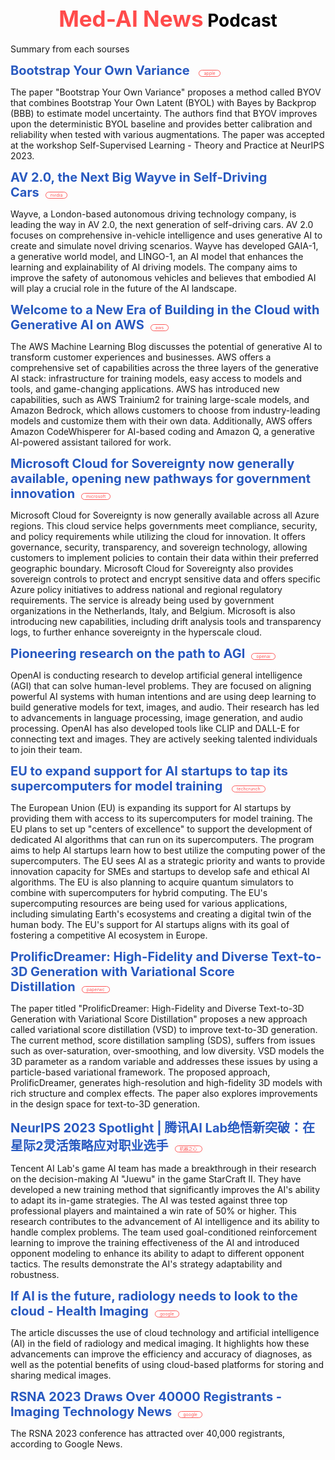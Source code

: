  <h1 style="color: black; text-align: center; margin-top: 50px;"> <span style='color: #FF4B4B; font-size: 1.25em;'> Med-AI News</span> Podcast</h1>

Summary from each sourses

<a href="https://machinelearning.apple.com//research/bootstrap-own-variance" style="color: #2859C0; text-decoration: none; font-size: 20px;font-weight: bold;"> Bootstrap Your Own Variance </a><span style="margin-left: 10px; background-color: white; padding: 0px 7px; border: 1px solid rgb(251, 88, 88); border-radius: 20px; font-size: 7px; color: rgb(251, 88, 88)">apple</span>

 The paper "Bootstrap Your Own Variance" proposes a method called BYOV that combines Bootstrap Your Own Latent (BYOL) with Bayes by Backprop (BBB) to estimate model uncertainty. The authors find that BYOV improves upon the deterministic BYOL baseline and provides better calibration and reliability when tested with various augmentations. The paper was accepted at the workshop Self-Supervised Learning - Theory and Practice at NeurIPS 2023.

<a href="https://blogs.nvidia.com/blog/av-2-0-wayve/" style="color: #2859C0; text-decoration: none; font-size: 20px;font-weight: bold;"> AV 2.0, the Next Big Wayve in Self-Driving Cars</a><span style="margin-left: 10px; background-color: white; padding: 0px 7px; border: 1px solid rgb(251, 88, 88); border-radius: 20px; font-size: 7px; color: rgb(251, 88, 88)">nvidia</span>

 Wayve, a London-based autonomous driving technology company, is leading the way in AV 2.0, the next generation of self-driving cars. AV 2.0 focuses on comprehensive in-vehicle intelligence and uses generative AI to create and simulate novel driving scenarios. Wayve has developed GAIA-1, a generative world model, and LINGO-1, an AI model that enhances the learning and explainability of AI driving models. The company aims to improve the safety of autonomous vehicles and believes that embodied AI will play a crucial role in the future of the AI landscape.

<a href="https://aws.amazon.com/blogs/machine-learning/welcome-to-a-new-era-of-building-in-the-cloud-with-generative-ai-on-aws/" style="color: #2859C0; text-decoration: none; font-size: 20px;font-weight: bold;"> Welcome to a New Era of Building in the Cloud with Generative AI on AWS</a><span style="margin-left: 10px; background-color: white; padding: 0px 7px; border: 1px solid rgb(251, 88, 88); border-radius: 20px; font-size: 7px; color: rgb(251, 88, 88)">aws</span>

 The AWS Machine Learning Blog discusses the potential of generative AI to transform customer experiences and businesses. AWS offers a comprehensive set of capabilities across the three layers of the generative AI stack: infrastructure for training models, easy access to models and tools, and game-changing applications. AWS has introduced new capabilities, such as AWS Trainium2 for training large-scale models, and Amazon Bedrock, which allows customers to choose from industry-leading models and customize them with their own data. Additionally, AWS offers Amazon CodeWhisperer for AI-based coding and Amazon Q, a generative AI-powered assistant tailored for work.

<a href="https://blogs.microsoft.com/blog/2023/12/14/microsoft-cloud-for-sovereignty-now-generally-available-opening-new-pathways-for-government-innovation/" style="color: #2859C0; text-decoration: none; font-size: 20px;font-weight: bold;"> Microsoft Cloud for Sovereignty now generally available, opening new pathways for government innovation</a><span style="margin-left: 10px; background-color: white; padding: 0px 7px; border: 1px solid rgb(251, 88, 88); border-radius: 20px; font-size: 7px; color: rgb(251, 88, 88)">microsoft</span>

 Microsoft Cloud for Sovereignty is now generally available across all Azure regions. This cloud service helps governments meet compliance, security, and policy requirements while utilizing the cloud for innovation. It offers governance, security, transparency, and sovereign technology, allowing customers to implement policies to contain their data within their preferred geographic boundary. Microsoft Cloud for Sovereignty also provides sovereign controls to protect and encrypt sensitive data and offers specific Azure policy initiatives to address national and regional regulatory requirements. The service is already being used by government organizations in the Netherlands, Italy, and Belgium. Microsoft is also introducing new capabilities, including drift analysis tools and transparency logs, to further enhance sovereignty in the hyperscale cloud.

<a href="https://openai.com//research/overview" style="color: #2859C0; text-decoration: none; font-size: 20px;font-weight: bold;"> Pioneering research on the path to AGI</a><span style="margin-left: 10px; background-color: white; padding: 0px 7px; border: 1px solid rgb(251, 88, 88); border-radius: 20px; font-size: 7px; color: rgb(251, 88, 88)">openai</span>

 OpenAI is conducting research to develop artificial general intelligence (AGI) that can solve human-level problems. They are focused on aligning powerful AI systems with human intentions and are using deep learning to build generative models for text, images, and audio. Their research has led to advancements in language processing, image generation, and audio processing. OpenAI has also developed tools like CLIP and DALL-E for connecting text and images. They are actively seeking talented individuals to join their team.

<a href="https://techcrunch.com/2023/12/19/eu-supercomputers-for-ai-training-support/" style="color: #2859C0; text-decoration: none; font-size: 20px;font-weight: bold;"> 
				EU to expand support for AI startups to tap its supercomputers for model training			</a><span style="margin-left: 10px; background-color: white; padding: 0px 7px; border: 1px solid rgb(251, 88, 88); border-radius: 20px; font-size: 7px; color: rgb(251, 88, 88)">techcrunch</span>

 The European Union (EU) is expanding its support for AI startups by providing them with access to its supercomputers for model training. The EU plans to set up "centers of excellence" to support the development of dedicated AI algorithms that can run on its supercomputers. The program aims to help AI startups learn how to best utilize the computing power of the supercomputers. The EU sees AI as a strategic priority and wants to provide innovation capacity for SMEs and startups to develop safe and ethical AI algorithms. The EU is also planning to acquire quantum simulators to combine with supercomputers for hybrid computing. The EU's supercomputing resources are being used for various applications, including simulating Earth's ecosystems and creating a digital twin of the human body. The EU's support for AI startups aligns with its goal of fostering a competitive AI ecosystem in Europe.

<a href="https://paperswithcode.com/paper/prolificdreamer-high-fidelity-and-diverse" style="color: #2859C0; text-decoration: none; font-size: 20px;font-weight: bold;"> ProlificDreamer: High-Fidelity and Diverse Text-to-3D Generation with Variational Score Distillation</a><span style="margin-left: 10px; background-color: white; padding: 0px 7px; border: 1px solid rgb(251, 88, 88); border-radius: 20px; font-size: 7px; color: rgb(251, 88, 88)">paperwc</span>

 The paper titled "ProlificDreamer: High-Fidelity and Diverse Text-to-3D Generation with Variational Score Distillation" proposes a new approach called variational score distillation (VSD) to improve text-to-3D generation. The current method, score distillation sampling (SDS), suffers from issues such as over-saturation, over-smoothing, and low diversity. VSD models the 3D parameter as a random variable and addresses these issues by using a particle-based variational framework. The proposed approach, ProlificDreamer, generates high-resolution and high-fidelity 3D models with rich structure and complex effects. The paper also explores improvements in the design space for text-to-3D generation.

<a href="https://www.jiqizhixin.com//articles/2023-12-20-5" style="color: #2859C0; text-decoration: none; font-size: 20px;font-weight: bold;"> NeurIPS 2023 Spotlight | 腾讯AI Lab绝悟新突破：在星际2灵活策略应对职业选手</a><span style="margin-left: 10px; background-color: white; padding: 0px 7px; border: 1px solid rgb(251, 88, 88); border-radius: 20px; font-size: 7px; color: rgb(251, 88, 88)">机器之心</span>

 Tencent AI Lab's game AI team has made a breakthrough in their research on the decision-making AI "Juewu" in the game StarCraft II. They have developed a new training method that significantly improves the AI's ability to adapt its in-game strategies. The AI was tested against three top professional players and maintained a win rate of 50% or higher. This research contributes to the advancement of AI intelligence and its ability to handle complex problems. The team used goal-conditioned reinforcement learning to improve the training effectiveness of the AI and introduced opponent modeling to enhance its ability to adapt to different opponent tactics. The results demonstrate the AI's strategy adaptability and robustness.

<a href="https://news.google.com/rss/articles/CBMiYGh0dHBzOi8vaGVhbHRoaW1hZ2luZy5jb20vdG9waWNzL2hlYWx0aC1pdC9lbnRlcnByaXNlLWltYWdpbmcvcmFkaW9sb2d5LWNsb3VkLW1lZGljYWwtaW1hZ2luZy1hadIBAA?oc=5&hl=en-US&gl=US&ceid=US:en" style="color: #2859C0; text-decoration: none; font-size: 20px;font-weight: bold;"> If AI is the future, radiology needs to look to the cloud - Health Imaging</a><span style="margin-left: 10px; background-color: white; padding: 0px 7px; border: 1px solid rgb(251, 88, 88); border-radius: 20px; font-size: 7px; color: rgb(251, 88, 88)">google</span>

 The article discusses the use of cloud technology and artificial intelligence (AI) in the field of radiology and medical imaging. It highlights how these advancements can improve the efficiency and accuracy of diagnoses, as well as the potential benefits of using cloud-based platforms for storing and sharing medical images.

<a href="https://news.google.com/rss/articles/CBMiSGh0dHBzOi8vd3d3Lml0bm9ubGluZS5jb20vY29udGVudC9yc25hLTIwMjMtZHJhd3Mtb3Zlci00MDAwMC1yZWdpc3RyYW50c9IBAA?oc=5&hl=en-US&gl=US&ceid=US:en" style="color: #2859C0; text-decoration: none; font-size: 20px;font-weight: bold;"> RSNA 2023 Draws Over 40000 Registrants - Imaging Technology News</a><span style="margin-left: 10px; background-color: white; padding: 0px 7px; border: 1px solid rgb(251, 88, 88); border-radius: 20px; font-size: 7px; color: rgb(251, 88, 88)">google</span>

 The RSNA 2023 conference has attracted over 40,000 registrants, according to Google News.

